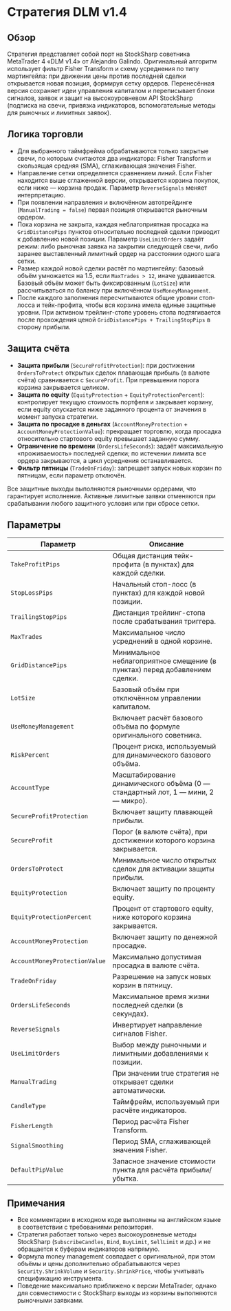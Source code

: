 # Стратегия DLM v1.4

## Обзор
Стратегия представляет собой порт на StockSharp советника MetaTrader 4 «DLM v1.4» от Alejandro Galindo. Оригинальный алгоритм использует фильтр Fisher Transform и схему усреднения по типу мартингейла: при движении цены против последней сделки открывается новая позиция, формируя сетку ордеров. Перенесённая версия сохраняет идеи управления капиталом и переписывает блоки сигналов, заявок и защит на высокоуровневом API StockSharp (подписка на свечи, привязка индикаторов, вспомогательные методы для рыночных и лимитных заявок).

## Логика торговли
- Для выбранного таймфрейма обрабатываются только закрытые свечи, по которым считаются два индикатора: Fisher Transform и скользящая средняя (SMA), сглаживающая значения Fisher.
- Направление сетки определяется сравнением линий. Если Fisher находится выше сглаженной версии, открывается корзина покупок, если ниже — корзина продаж. Параметр `ReverseSignals` меняет интерпретацию.
- При появлении направления и включённом автотрейдинге (`ManualTrading = false`) первая позиция открывается рыночным ордером.
- Пока корзина не закрыта, каждая неблагоприятная просадка на `GridDistancePips` пунктов относительно последней сделки приводит к добавлению новой позиции. Параметр `UseLimitOrders` задаёт режим: либо рыночная заявка на закрытии следующей свечи, либо заранее выставленный лимитный ордер на расстоянии одного шага сетки.
- Размер каждой новой сделки растёт по мартингейлу: базовый объём умножается на 1.5, если `MaxTrades > 12`, иначе удваивается. Базовый объём может быть фиксированным (`LotSize`) или рассчитываться по балансу при включённом `UseMoneyManagement`.
- После каждого заполнения пересчитываются общие уровни стоп-лосса и тейк-профита, чтобы вся корзина имела единые защитные уровни. При активном трейлинг-стопе уровень стопа подтягивается после прохождения ценой `GridDistancePips + TrailingStopPips` в сторону прибыли.

## Защита счёта
- **Защита прибыли** (`SecureProfitProtection`): при достижении `OrdersToProtect` открытых сделок плавающая прибыль (в валюте счёта) сравнивается с `SecureProfit`. При превышении порога корзина закрывается целиком.
- **Защита по equity** (`EquityProtection` + `EquityProtectionPercent`): контролирует текущую стоимость портфеля и закрывает корзину, если equity опускается ниже заданного процента от значения в момент запуска стратегии.
- **Защита по просадке в деньгах** (`AccountMoneyProtection` + `AccountMoneyProtectionValue`): прекращает торговлю, когда просадка относительно стартового equity превышает заданную сумму.
- **Ограничение по времени** (`OrdersLifeSeconds`): задаёт максимальную «проживаемость» последней сделки; по истечении лимита все ордера закрываются, а цикл усреднения останавливается.
- **Фильтр пятницы** (`TradeOnFriday`): запрещает запуск новых корзин по пятницам, если параметр отключён.

Все защитные выходы выполняются рыночными ордерами, что гарантирует исполнение. Активные лимитные заявки отменяются при срабатывании любого защитного условия или при сбросе сетки.

## Параметры
| Параметр | Описание |
|----------|----------|
| `TakeProfitPips` | Общая дистанция тейк-профита (в пунктах) для каждой сделки. |
| `StopLossPips` | Начальный стоп-лосс (в пунктах) для каждой новой позиции. |
| `TrailingStopPips` | Дистанция трейлинг-стопа после срабатывания триггера. |
| `MaxTrades` | Максимальное число усреднений в одной корзине. |
| `GridDistancePips` | Минимальное неблагоприятное смещение (в пунктах) перед добавлением сделки. |
| `LotSize` | Базовый объём при отключённом управлении капиталом. |
| `UseMoneyManagement` | Включает расчёт базового объёма по формуле оригинального советника. |
| `RiskPercent` | Процент риска, используемый для динамического базового объёма. |
| `AccountType` | Масштабирование динамического объёма (0 — стандартный лот, 1 — мини, 2 — микро). |
| `SecureProfitProtection` | Включает защиту плавающей прибыли. |
| `SecureProfit` | Порог (в валюте счёта), при достижении которого корзина закрывается. |
| `OrdersToProtect` | Минимальное число открытых сделок для активации защиты прибыли. |
| `EquityProtection` | Включает защиту по проценту equity. |
| `EquityProtectionPercent` | Процент от стартового equity, ниже которого корзина закрывается. |
| `AccountMoneyProtection` | Включает защиту по денежной просадке. |
| `AccountMoneyProtectionValue` | Максимально допустимая просадка в валюте счёта. |
| `TradeOnFriday` | Разрешение на запуск новых корзин в пятницу. |
| `OrdersLifeSeconds` | Максимальное время жизни последней сделки (в секундах). |
| `ReverseSignals` | Инвертирует направление сигналов Fisher. |
| `UseLimitOrders` | Выбор между рыночными и лимитными добавлениями к позиции. |
| `ManualTrading` | При значении true стратегия не открывает сделки автоматически. |
| `CandleType` | Таймфрейм, используемый при расчёте индикаторов. |
| `FisherLength` | Период расчёта Fisher Transform. |
| `SignalSmoothing` | Период SMA, сглаживающей значения Fisher. |
| `DefaultPipValue` | Запасное значение стоимости пункта для расчёта прибыли/убытка. |

## Примечания
- Все комментарии в исходном коде выполнены на английском языке в соответствии с требованиями репозитория.
- Стратегия работает только через высокоуровневые методы StockSharp (`SubscribeCandles`, `Bind`, `BuyLimit`, `SellLimit` и др.) и не обращается к буферам индикаторов напрямую.
- Формула money management совпадает с оригинальной, при этом объёмы и цены дополнительно обрабатываются через `Security.ShrinkVolume` и `Security.ShrinkPrice`, чтобы учитывать спецификацию инструмента.
- Поведение максимально приближено к версии MetaTrader, однако для совместимости с StockSharp выходы из корзины выполняются рыночными заявками.
